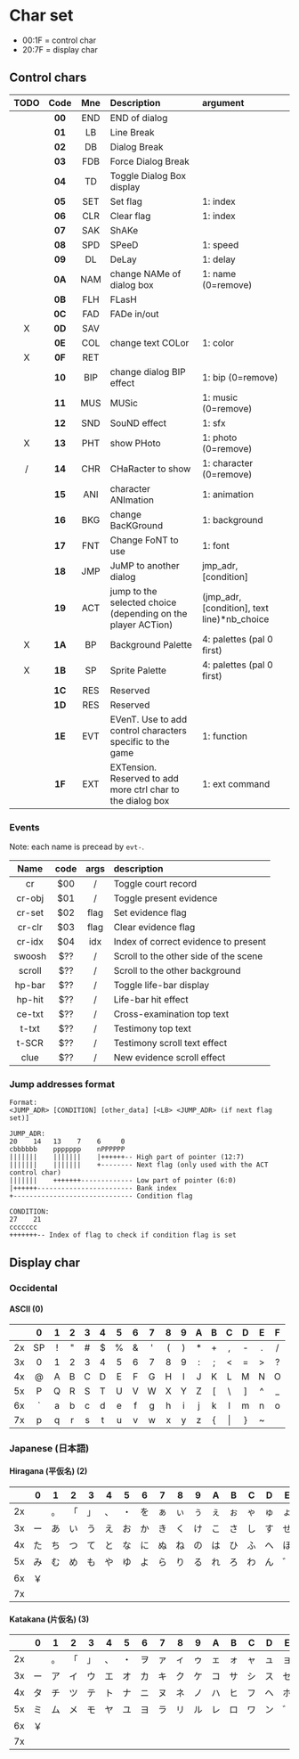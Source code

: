 # Char set

- 00:1F = control char
- 20:7F = display char

## Control chars

| TODO |  Code  | Mne | Description                                                  | argument                                      |
|:----:|:------:|:---:|:-------------------------------------------------------------|:----------------------------------------------|
|      | **00** | END | END of dialog                                                |                                               |
|      | **01** | LB  | Line Break                                                   |                                               |
|      | **02** | DB  | Dialog Break                                                 |                                               |
|      | **03** | FDB | Force Dialog Break                                           |                                               |
|      | **04** | TD  | Toggle Dialog Box display                                    |                                               |
|      | **05** | SET | Set flag                                                     | 1: index                                      |
|      | **06** | CLR | Clear flag                                                   | 1: index                                      |
|      | **07** | SAK | ShAKe                                                        |                                               |
|      | **08** | SPD | SPeeD                                                        | 1: speed                                      |
|      | **09** | DL  | DeLay                                                        | 1: delay                                      |
|      | **0A** | NAM | change NAMe of dialog box                                    | 1: name (0=remove)                            |
|      | **0B** | FLH | FLasH                                                        |                                               |
|      | **0C** | FAD | FADe in/out                                                  |                                               |
|  X   | **0D** | SAV |                                                              |                                               |
|      | **0E** | COL | change text COLor                                            | 1: color                                      |
|  X   | **0F** | RET |                                                              |                                               |
|      | **10** | BIP | change dialog BIP effect                                     | 1: bip (0=remove)                             |
|      | **11** | MUS | MUSic                                                        | 1: music (0=remove)                           |
|      | **12** | SND | SouND effect                                                 | 1: sfx                                        |
|  X   | **13** | PHT | show PHoto                                                   | 1: photo (0=remove)                           |
|  /   | **14** | CHR | CHaRacter to show                                            | 1: character (0=remove)                       |
|      | **15** | ANI | character ANImation                                          | 1: animation                                  |
|      | **16** | BKG | change BacKGround                                            | 1: background                                 |
|      | **17** | FNT | Change FoNT to use                                           | 1: font                                       |
|      | **18** | JMP | JuMP to another dialog                                       | jmp_adr, \[condition\]                        |
|      | **19** | ACT | jump to the selected choice (depending on the player ACTion) | (jmp_adr, \[condition\], text line)*nb_choice |
|  X   | **1A** | BP  | Background Palette                                           | 4: palettes (pal 0 first)                     |
|  X   | **1B** | SP  | Sprite Palette                                               | 4: palettes (pal 0 first)                     |
|      | **1C** | RES | Reserved                                                     |                                               |
|      | **1D** | RES | Reserved                                                     |                                               |
|      | **1E** | EVT | EVenT. Use to add control characters specific to the game    | 1: function                                   |
|      | **1F** | EXT | EXTension. Reserved to add more ctrl char to the dialog box  | 1: ext command                                |

### Events

Note: each name is precead by `evt-`.

|  Name  | code | args | description                           |
|:------:|:----:|:----:|:--------------------------------------|
| cr     | $00  |  /   | Toggle court record                   |
| cr-obj | $01  |  /   | Toggle present evidence               |
| cr-set | $02  | flag | Set evidence flag                     |
| cr-clr | $03  | flag | Clear evidence flag                   |
| cr-idx | $04  | idx  | Index of correct evidence to present  |
| swoosh | $??  |  /   | Scroll to the other side of the scene |
| scroll | $??  |  /   | Scroll to the other background        |
| hp-bar | $??  |  /   | Toggle life-bar display               |
| hp-hit | $??  |  /   | Life-bar hit effect                   |
| ce-txt | $??  |  /   | Cross-examination top text            |
| t-txt  | $??  |  /   | Testimony top text                    |
| t-SCR  | $??  |  /   | Testimony scroll text effect          |
| clue   | $??  |  /   | New evidence scroll effect            |

### Jump addresses format

```
Format:
<JUMP_ADR> [CONDITION] [other_data] [<LB> <JUMP_ADR> (if next flag set)]

JUMP_ADR:
20    14   13    7    6     0
cbbbbbb    ppppppp    nPPPPPP
|||||||    |||||||    |++++++-- High part of pointer (12:7)
|||||||    |||||||    +-------- Next flag (only used with the ACT control char)
|||||||    +++++++------------- Low part of pointer (6:0)
|++++++------------------------ Bank index
+------------------------------ Condition flag

CONDITION:
27    21
ccccccc
+++++++-- Index of flag to check if condition flag is set
```

## Display char

### Occidental

#### ASCII (0)

|    | 0  | 1 | 2 | 3 | 4 | 5 | 6 | 7 | 8 | 9 | A | B | C  | D | E | F |
|:---|:--:|:-:|:-:|:-:|:-:|:-:|:-:|:-:|:-:|:-:|:-:|:-:|:--:|:-:|:-:|:-:|
| 2x | SP | ! | " | # | $ | % | & | ' | ( | ) | * | + | ,  | - | . | / |
| 3x | 0  | 1 | 2 | 3 | 4 | 5 | 6 | 7 | 8 | 9 | : | ; | <  | = | > | ? |
| 4x | @  | A | B | C | D | E | F | G | H | I | J | K | L  | M | N | O |
| 5x | P  | Q | R | S | T | U | V | W | X | Y | Z | [ | \  | ] | ^ | _ |
| 6x | `  | a | b | c | d | e | f | g | h | i | j | k | l  | m | n | o |
| 7x | p  | q | r | s | t | u | v | w | x | y | z | { | \| | } | ~ |   |

### Japanese (日本語)

#### Hiragana (平仮名) (2)

|    | 0 | 1 | 2 | 3 | 4 | 5 | 6 | 7 | 8 | 9 | A | B | C | D | E | F |
|:---|:-:|:-:|:-:|:-:|:-:|:-:|:-:|:-:|:-:|:-:|:-:|:-:|:-:|:-:|:-:|:-:|
| 2x |   | 。 | 「 | 」 | 、 | ・ | を | ぁ | ぃ | ぅ | ぇ | ぉ | ゃ | ゅ | ょ | っ |
| 3x | ー | あ | い | う | え | お | か | き | く | け | こ | さ | し | す | せ | そ |
| 4x | た | ち | つ | て | と | な | に | ぬ | ね | の | は | ひ | ふ | へ | ほ | ま |
| 5x | み | む | め | も | や | ゆ | よ | ら | り | る | れ | ろ | わ | ん | ゛ | ゜ |
| 6x | ￥ |   |   |   |   |   |   |   |   |   |   |   |   |   |   |   |
| 7x |   |   |   |   |   |   |   |   |   |   |   |   |   |   |   |   |

#### Katakana (片仮名) (3)

|    | 0 | 1 | 2 | 3 | 4 | 5 | 6 | 7 | 8 | 9 | A | B | C | D | E | F |
|:---|:-:|:-:|:-:|:-:|:-:|:-:|:-:|:-:|:-:|:-:|:-:|:-:|:-:|:-:|:-:|:-:|
| 2x |   | 。 | 「 | 」 | 、 | ・ | ヲ | ァ | ィ | ゥ | ェ | ォ | ャ | ュ | ョ | ッ |
| 3x | ー | ア | イ | ウ | エ | オ | カ | キ | ク | ケ | コ | サ | シ | ス | セ | ソ |
| 4x | タ | チ | ツ | テ | ト | ナ | ニ | ヌ | ネ | ノ | ハ | ヒ | フ | ヘ | ホ | マ |
| 5x | ミ | ム | メ | モ | ヤ | ユ | ヨ | ラ | リ | ル | レ | ロ | ワ | ン | ゛ | ゜ |
| 6x | ￥ |   |   |   |   |   |   |   |   |   |   |   |   |   |   |   |
| 7x |   |   |   |   |   |   |   |   |   |   |   |   |   |   |   |   |

